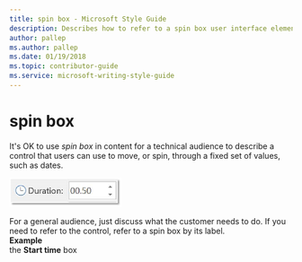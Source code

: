 ```yaml
---
title: spin box - Microsoft Style Guide
description: Describes how to refer to a spin box user interface element in content and provides an example of referring to the spin box in content.
author: pallep
ms.author: pallep
ms.date: 01/19/2018
ms.topic: contributor-guide
ms.service: microsoft-writing-style-guide
---
```


# spin box

It's OK to use *spin box* in
content for a technical audience to describe a control that users can
use to move, or spin, through a fixed set of values, such as dates.  

![Screenshot of the Duration field which has a clock icon next to it and a text field with arrows to set the desired value.](media/spin-box/63270893.jpg)

For a general audience, just discuss what the customer needs to do. If you
need to refer to the control, refer to a spin box by its label.  
**Example**  
the **Start time** box  
